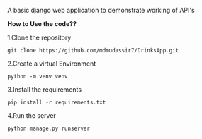 A basic django web application to demonstrate working of API's

**How to Use the code??**

1.Clone the repository
```
git clone https://github.com/mdmudassir7/DrinksApp.git
```
2.Create a virtual Environment
```
python -m venv venv
```
3.Install the requirements
```
pip install -r requirements.txt
```
4.Run the server
```
python manage.py runserver
```